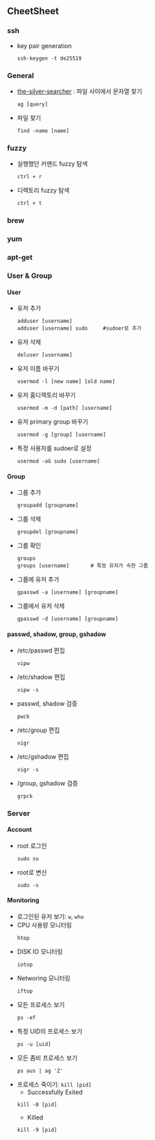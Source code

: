 CheetSheet
------

### ssh
* key pair generation
    ```
    ssh-keygen -t de25519
    ```

### General
* [the-silver-searcher](https://github.com/ggreer/the_silver_searcher)
: 파일 사이에서 문자열 찾기
    ```
    ag [query]
    ```
* 파일 찾기
    ```
    find -name [name]
    ```

### fuzzy
* 실행했던 커맨드 fuzzy 탐색
    ```
    ctrl + r
    ```
* 디렉토리 fuzzy 탐색
    ```
    ctrl + t
    ```

### brew

### yum

### apt-get

### User & Group

#### User

* 유저 추가
    ```
    adduser [username]
    adduser [username] sudo     #sudoer로 추가
    ```
* 유저 삭제
    ```
    deluser [username]
    ```
* 유저 이름 바꾸기
    ```
    usermod -l [new name] [old name]
    ```
* 유저 홈디렉토리 바꾸기
    ```
    usermod -m -d [path] [username]
    ```
* 유저 primary group 바꾸기
    ```
    usermod -g [group] [username]
    ```
* 특정 사용자를 sudoer로 설정
    ```
    usermod -aG sudo [username]
    ```

#### Group
* 그룹 추가
    ```
    groupadd [groupname]
    ```
* 그룹 삭제
    ```
    groupdel [groupname]
    ```
* 그룹 확인
    ```
    groups
    groups [username]       # 특정 유저가 속한 그룹
    ```
* 그룹에 유저 추가
    ```
    gpasswd -a [username] [groupname]
    ```
* 그룹에서 유저 삭제
    ```
    gpasswd -d [username] [groupname]
    ```
#### passwd, shadow, group, gshadow
* /etc/passwd 편집
    ```
    vipw
    ```
* /etc/shadow 편집
    ```
    vipw -s
    ```
* passwd, shadow 검증
    ```
    pwck
    ```
* /etc/group 편집
    ```
    vigr
    ```
* /etc/gshadow 편집
    ```
    vigr -s
    ```
* /group, gshadow 검증
    ```
    grpck
    ```


### Server

#### Account
* root 로그인
    ```
    sudo su
    ```
* root로 변신
    ```
    sudo -s
    ```

#### Monitoring
* 로그인된 유저 보기: `w`, `who`
* CPU 사용량 모니터링
    ```
    htop
    ```
* DISK IO 모니터링
    ```
    iotop
    ```
* Networing 모니터링
    ```
    iftop
    ```
* 모든 프로세스 보기
    ```
    ps -ef
    ```
* 특정 UID의 프로세스 보기
    ```
    ps -u [uid]
    ```
* 모든 좀비 프로세스 보기
    ```
    ps aus | ag 'Z'
    ```
* 프로세스 죽이기: `kill [pid]`
    * Successfully Exited
    ```
    kill -0 [pid]
    ```
    * Killed
    ```
    kill -9 [pid]
    ```


